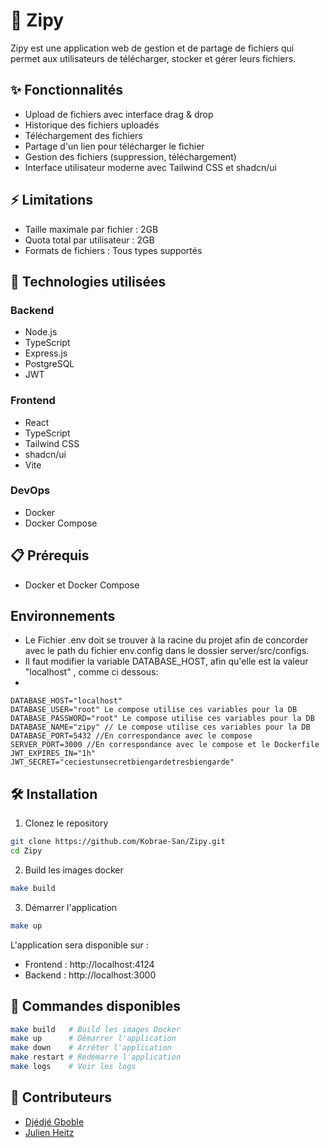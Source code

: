 # 📁 Zipy

Zipy est une application web de gestion et de partage de fichiers qui permet aux utilisateurs de télécharger, stocker et gérer leurs fichiers.

## ✨ Fonctionnalités

- Upload de fichiers avec interface drag & drop
- Historique des fichiers uploadés
- Téléchargement des fichiers
- Partage d'un lien pour télécharger le fichier
- Gestion des fichiers (suppression, téléchargement)
- Interface utilisateur moderne avec Tailwind CSS et shadcn/ui

## ⚡ Limitations

- Taille maximale par fichier : 2GB
- Quota total par utilisateur : 2GB
- Formats de fichiers : Tous types supportés

## 🚀 Technologies utilisées

### Backend

- Node.js
- TypeScript
- Express.js
- PostgreSQL
- JWT

### Frontend

- React
- TypeScript
- Tailwind CSS
- shadcn/ui
- Vite

### DevOps

- Docker
- Docker Compose

## 📋 Prérequis

- Docker et Docker Compose

## Environnements

- Le Fichier .env doit se trouver à la racine du projet afin de concorder avec le path du fichier env.config dans le dossier server/src/configs.
- Il faut modifier la variable DATABASE_HOST, afin qu'elle est la valeur "localhost" , comme ci dessous:
-

```
DATABASE_HOST="localhost"
DATABASE_USER="root" Le compose utilise ces variables pour la DB
DATABASE_PASSWORD="root" Le compose utilise ces variables pour la DB
DATABASE_NAME="zipy" // Le compose utilise ces variables pour la DB
DATABASE_PORT=5432 //En correspondance avec le compose
SERVER_PORT=3000 //En correspondance avec le compose et le Dockerfile
JWT_EXPIRES_IN="1h"
JWT_SECRET="ceciestunsecretbiengardetresbiengarde"

```

## 🛠 Installation

1. Clonez le repository

```bash
git clone https://github.com/Kobrae-San/Zipy.git
cd Zipy
```

2. Build les images docker

```bash
make build
```

3. Démarrer l'application

```bash
make up
```

L'application sera disponible sur :

- Frontend : http://localhost:4124
- Backend : http://localhost:3000

## 🔧 Commandes disponibles

```bash
make build   # Build les images Docker
make up      # Démarrer l'application
make down    # Arrêter l'application
make restart # Redémarre l'application
make logs    # Voir les logs
```

## 👥 Contributeurs

- [Djédjé Gboble](https://github.com/Kobrae-San)
- [Julien Heitz](https://github.com/heitzjulien)

